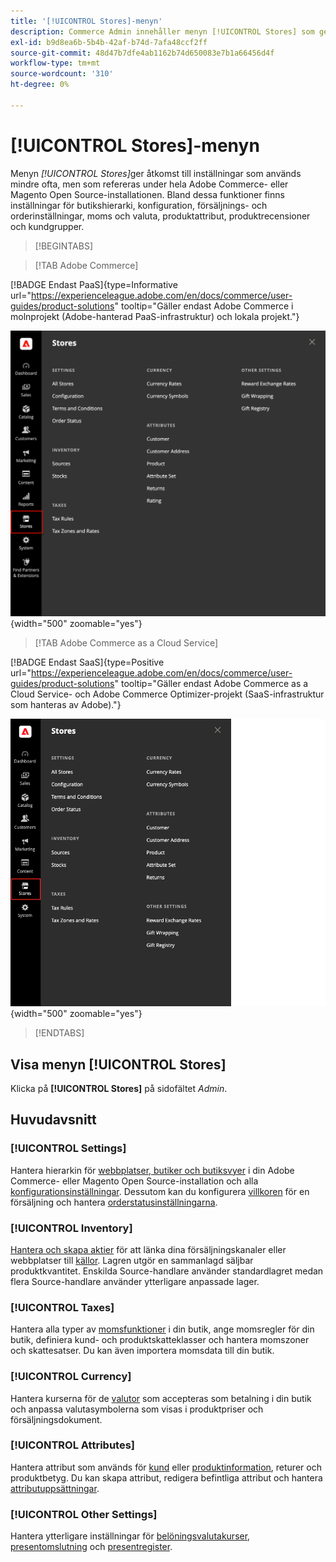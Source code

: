 ```yaml
---
title: '[!UICONTROL Stores]-menyn'
description: Commerce Admin innehåller menyn [!UICONTROL Stores] som ger tillgång till verktyg för att konfigurera butikshierarkin, konfigurationen, lagret, skatter och attribut.
exl-id: b9d8ea6b-5b4b-42af-b74d-7afa48ccf2ff
source-git-commit: 48d47b7dfe4ab1162b74d650083e7b1a66456d4f
workflow-type: tm+mt
source-wordcount: '310'
ht-degree: 0%

---
```


# [!UICONTROL Stores]-menyn

Menyn _[!UICONTROL Stores]_&#x200B;ger åtkomst till inställningar som används mindre ofta, men som refereras under hela Adobe Commerce- eller Magento Open Source-installationen. Bland dessa funktioner finns inställningar för butikshierarki, konfiguration, försäljnings- och orderinställningar, moms och valuta, produktattribut, produktrecensioner och kundgrupper.

>[!BEGINTABS]

>[!TAB Adobe Commerce]

[!BADGE Endast PaaS]{type=Informative url="https://experienceleague.adobe.com/en/docs/commerce/user-guides/product-solutions" tooltip="Gäller endast Adobe Commerce i molnprojekt (Adobe-hanterad PaaS-infrastruktur) och lokala projekt."}

![Admin - menyn Lager](./assets/stores-menu.png){width="500" zoomable="yes"}

>[!TAB Adobe Commerce as a Cloud Service]

[!BADGE Endast SaaS]{type=Positive url="https://experienceleague.adobe.com/en/docs/commerce/user-guides/product-solutions" tooltip="Gäller endast Adobe Commerce as a Cloud Service- och Adobe Commerce Optimizer-projekt (SaaS-infrastruktur som hanteras av Adobe)."}

![Admin - menyn Lager](./assets/stores-menu-accs.png){width="500" zoomable="yes"}

>[!ENDTABS]

## Visa menyn [!UICONTROL Stores]

Klicka på **[!UICONTROL Stores]** på sidofältet _Admin_.

## Huvudavsnitt

### [!UICONTROL Settings]

Hantera hierarkin för [webbplatser, butiker och butiksvyer](stores.md#store-and-site-structure) i din Adobe Commerce- eller Magento Open Source-installation och alla [konfigurationsinställningar](../configuration-reference/guide-overview.md). Dessutom kan du konfigurera [villkoren](terms-and-conditions.md) för en försäljning och hantera [orderstatusinställningarna](order-status.md#custom-order-status).

### [!UICONTROL Inventory]

[Hantera och skapa aktier](../inventory-management/introduction.md) för att länka dina försäljningskanaler eller webbplatser till [källor](../inventory-management/sources-manage.md). Lagren utgör en sammanlagd säljbar produktkvantitet. Enskilda Source-handlare använder standardlagret medan flera Source-handlare använder ytterligare anpassade lager.

### [!UICONTROL Taxes]

Hantera alla typer av [momsfunktioner](taxes.md) i din butik, ange momsregler för din butik, definiera kund- och produktskatteklasser och hantera momszoner och skattesatser. Du kan även importera momsdata till din butik.

### [!UICONTROL Currency]

Hantera kurserna för de [valutor](currency.md) som accepteras som betalning i din butik och anpassa valutasymbolerna som visas i produktpriser och försäljningsdokument.

### [!UICONTROL Attributes]

Hantera attribut som används för [kund](../customers/attribute-properties.md) eller [produktinformation](../catalog/attribute-product-create.md), returer och produktbetyg. Du kan skapa attribut, redigera befintliga attribut och hantera [attributuppsättningar](../catalog/attribute-sets.md).

### [!UICONTROL Other Settings]

Hantera ytterligare inställningar för [belöningsvalutakurser](../merchandising-promotions/reward-exchange-rates.md), [presentomslutning](cart-configuration.md#gift-wrap) och [presentregister](../merchandising-promotions/gift-registries.md).
